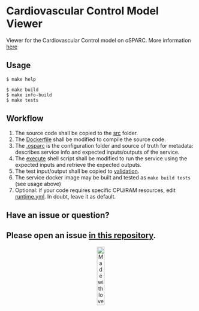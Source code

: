 # Cardiovascular Control Model Viewer

Viewer for the Cardiovascular Control model on oSPARC. More information [here](https://github.com/ITISFoundation/CardiovascularControl-DBI)

## Usage

```console
$ make help

$ make build
$ make info-build
$ make tests
```

## Workflow

1. The source code shall be copied to the [src](cardiocontrol-dbi-viewer/src/cardiocontrol_dbi_viewer) folder.
2. The [Dockerfile](cardiocontrol-dbi-viewer/src/Dockerfile) shall be modified to compile the source code.
3. The [.osparc](.osparc) is the configuration folder and source of truth for metadata: describes service info and expected inputs/outputs of the service.
4. The [execute](cardiocontrol-dbi-viewer/service.cli/execute) shell script shall be modified to run the service using the expected inputs and retrieve the expected outputs.
5. The test input/output shall be copied to [validation](cardiocontrol-dbi-viewer/validation).
6. The service docker image may be built and tested as ``make build tests`` (see usage above)
7. Optional: if your code requires specific CPU/RAM resources, edit [runtime.yml](.osparc/runtime.yml). In doubt, leave it as default.

## Have an issue or question?
Please open an issue [in this repository](https://github.com/ITISFoundation/cookiecutter-osparc-service/issues/).
---
<p align="center">
<image src="https://github.com/ITISFoundation/osparc-simcore-python-client/blob/4e8b18494f3191d55f6692a6a605818aeeb83f95/docs/_media/mwl.png" alt="Made with love at www.z43.swiss" width="20%" />
</p>
